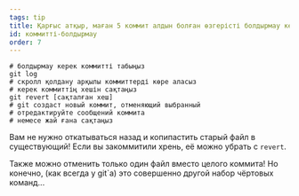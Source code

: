 ```yaml
---
tags: tip
title: Қарғыс атқыр, маған 5 коммит алдын болған өзгерісті болдырмау керек!
id: коммитті-болдырмау
order: 7
---
```


```git
# болдырмау керек коммитті табыңыз
git log
# скролл қолдану арқылы коммиттерді көре аласыз
# керек коммиттің хешін сақтаңыз
git revert [сақталған хеш]
# git создаст новый коммит, отменяющий выбранный
# отредактируйте сообщений коммита
# немесе жай ғана сақтаңыз
```

Вам не нужно откатываться назад и копипастить старый файл в существующий! Если вы закоммитили хрень, её можно убрать с `revert`.

Также можно отменить только один файл вместо целого коммита! Но конечно, (как всегда у git`а) это совершенно другой набор чёртовых команд...